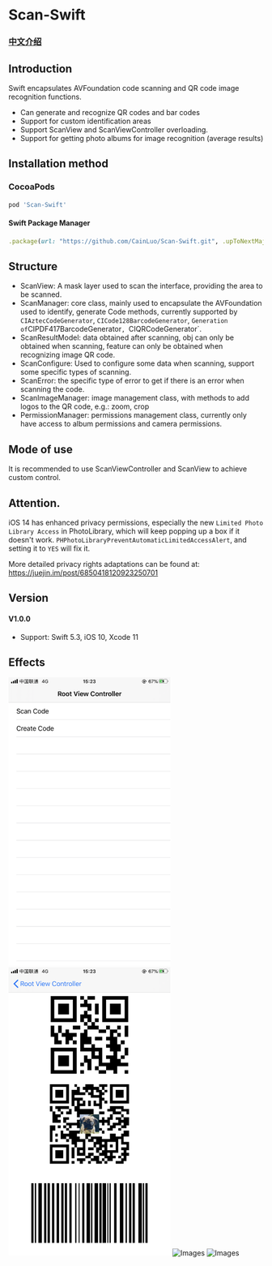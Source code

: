 # Scan-Swift

### [中文介绍](https://github.com/CainLuo/Scan-Swift/blob/master/README_ZH.md)

## Introduction

Swift encapsulates AVFoundation code scanning and QR code image recognition functions.

* Can generate and recognize QR codes and bar codes
* Support for custom identification areas
* Support ScanView and ScanViewController overloading.
* Support for getting photo albums for image recognition (average results)



## Installation method

### CocoaPods

```ruby
pod 'Scan-Swift'
```



#### Swift Package Manager

```ruby
.package(url: "https://github.com/CainLuo/Scan-Swift.git", .upToNextMajor(from: "1.0.0"))
```



## Structure

* ScanView: A mask layer used to scan the interface, providing the area to be scanned.
* ScanManager: core class, mainly used to encapsulate the AVFoundation used to identify, generate Code methods, currently supported by `CIAztecCodeGenerator`, `CICode128BarcodeGenerator`, ` Generation of `CIPDF417BarcodeGenerator`, `CIQRCodeGenerator`.
* ScanResultModel: data obtained after scanning, obj can only be obtained when scanning, feature can only be obtained when recognizing image QR code.
* ScanConfigure: Used to configure some data when scanning, support some specific types of scanning.
* ScanError: the specific type of error to get if there is an error when scanning the code.
* ScanImageManager: image management class, with methods to add logos to the QR code, e.g.: zoom, crop
* PermissionManager: permissions management class, currently only have access to album permissions and camera permissions.



## Mode of use

It is recommended to use ScanViewController and ScanView to achieve custom control.



## Attention.

iOS 14 has enhanced privacy permissions, especially the new `Limited Photo Library Access` in PhotoLibrary, which will keep popping up a box if it doesn't work. `PHPhotoLibraryPreventAutomaticLimitedAccessAlert`, and setting it to `YES` will fix it.



More detailed privacy rights adaptations can be found at: https://juejin.im/post/6850418120923250701



## Version

#### V1.0.0

* Support: Swift 5.3, iOS 10, Xcode 11



## Effects

<img alt="Images" src="Images/1.PNG" width="320"> <img alt="Images" src="Images/2.PNG" width="320"> <img alt="Images" src="Images/3.PNG" width="320"> <img alt="Images" src="Images/4.PNG" width="320">
